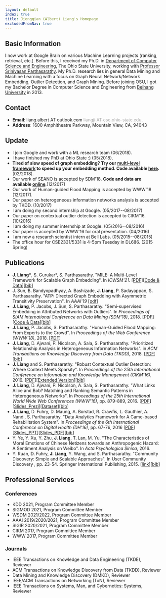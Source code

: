 ```yaml
---
layout: default
index: true
title: Jiongqian (Albert) Liang's Homepage
excludedFromNav: true
---
```


## Basic Information
I now work at Google Brain on various Machine Learning projects (ranking, retrieval, etc.). Before this, I received my Ph.D. in [Department of Computer Science and Engineering](https://cse.osu.edu/), The Ohio State University, working with [Professor Srinivasan Parthasarathy](http://web.cse.ohio-state.edu/~parthasarathy.2/). My Ph.D. research lies in general Data Mining and Machine Learning with a focus on Graph Neural Network/Network Embedding, Outlier Detection, and Graph Mining. Before joining OSU, I got my Bachelor Degree in Computer Science and Engineering from [Beihang University](http://ev.buaa.edu.cn/) in 2013. 

## Contact
* **Email**: liang.albert AT outlook.com  <span style="color:#A9A9A9">~~liangji AT cse.ohio-state.edu~~</span>.
* **Address**: 1600 Amphitheatre Parkway, Mountain View, CA, 94043

## Update
* I join Google and work with a ML research team (06/2018).
* I have finished my PhD at Ohio State :) (05/2018).
* **Tired of slow speed of graph embedding? Try our [multi-level framework](https://arxiv.org/pdf/1802.09612.pdf) to speed up your embedding method. Code available [here](/MILE).** (02/2018).
* Our work of SEANO is accepted by SDM'18. **Code and data are available [online](/SEANO)**.(12/2017)
* Our work of Human-guided Flood Mapping is accepted by WWW'18 (12/2017).
* Our paper on heterogeneous information networks analysis is accepted by TKDD. (10/2017)
* I am doing my second internship at Google. (05/2017--08/2017)
* Our paper on contextual outlier detection is accepted to CIKM'16. (10/2016)
* I am doing my summer internship at Google. (05/2016--08/2016)
* Our paper is accepted by WWW'16 for oral presentation. (04/2016)
* I am now a research scientist intern at Bell Labs. (05/2015--08/2015)
* The office hour for CSE2331/5331 is 4-5pm Tuesday in DL686. (2015 Spring)

## Publications
* **J. Liang\***, S. Gurukar\*, S. Parthasarathy. "MILE: A Multi-Level Framework for Scalable Graph Embedding". In *ICWSM'21*. \[[PDF](https://arxiv.org/pdf/1802.09612.pdf)\]\[[Code & Data](./MILE)\]\[[bib](publications/MILE.txt)\]
* J. Sun, B. Bandyopadhyay, A. Bashizade, **J. Liang**, P. Sadayappan, S. Parthasarathy. "ATP: Directed Graph Embedding with Asymmetric Transitivity Preservation". In *AAAI'19* \[[pdf](https://arxiv.org/pdf/1811.00839.pdf)\]
* **J. Liang**, P. Jacobs, J. Sun, S. Parthasarathy. "Semi-supervised Embedding in Attributed Networks with Outliers". In *Proceedings of SIAM International Conference on Data Mining (SDM'18)*, 2018. \[[PDF](https://arxiv.org/pdf/1703.08100.pdf)\]\[[Code & Data](/SEANO)\]\[[bib](publications/SDM18.txt)\]
* **J. Liang**, P. Jacobs, S. Parthasarathy. "Human-Guided Flood Mapping: From Experts to the Crowd". In *Proceedings of the Web Conference (WWW'18)*, 2018. \[[PDF](./publications/CHUG_FM.pdf)\]
* **J. Liang**, D. Ajwani, P. Nicolson, A. Sala, S. Parthasarathy. "Prioritized Relationship Analysis in Heterogeneous Information Networks". in *ACM Transactions on Knowledge Discovery from Data (TKDD)*, 2018. \[[PDF](publications/TKDD_2018.pdf)\]\[[bib](publications/TKDD18.txt)\]
* **J. Liang** and S. Parthasarathy. "Robust Contextual Outlier Detection: Where Context Meets Sparsity". In *Proceedings of the 25th International Conference on Information and Knowledge Management (CIKM'16)*, 2016. \[[PDF](./publications/CIKM16_ROCOD.pdf)\]\[[Extended Version](https://arxiv.org/abs/1607.08329)\]\[[bib](./publications/CIKM16.txt)\]
* **J. Liang**, D. Ajwani, P. Nicolson, A. Sala, S. Parthasarathy. "What Links Alice and Bob? Matching and Ranking Semantic Patterns in Heterogeneous Networks". In *Proceedings of the 25th International World Wide Web Conferences (WWW'16)*, pp. 879-889, 2016. \[[PDF](./publications/WWW16_PRO-HEAPS.pdf)\]\[[Slides_Prezi](http://prezi.com/f524pmfbtixc/?utm_campaign=share&utm_medium=copy&rc=ex0share)\]\[[Dataset](./PRO-HEAPS/)\]\[[bib](publications/WWW16.txt)\]
* **J. Liang**, D. Fuhry, D. Maung, A. Borstad, R. Crawfis, L. Gauthier, A. Nandi, S. Parthasarathy. "Data Analytics Framework for A Game-based Rehabilitation System". In *Proceedings of the 6th International Conference on Digital Health (DH'16)*, pp. 67-76, 2016 \[[PDF](publications/DH16_GameSystem.pdf)\]\[[Slides_PPT](publications/DH16_Talk_public.pptx)\]\[[Slides_PDF](publications/DH16_Talk_public.pdf)\]\[[bib](publications/DH16.txt)\]
* Y. Ye, Y. Xu, Y. Zhu, **J. Liang**, T. Lan, M. Yu. "The Characteristics of Moral Emotions of Chinese Netizens towards an Anthropogenic Hazard: A Sentiment Analysis on Weibo". In *Acta Psychologica Sinica*, 2016.
* Y. Ruan, D. Fuhry, **J. Liang**, Y. Wang, and S. Parthasarathy. "Community Discovery: Simple and Scalable Approaches". In User Community Discovery , pp. 23-54. Springer International Publishing, 2015. \[[link](https://link.springer.com/chapter/10.1007%2F978-3-319-23835-7_2)\]\[[bib](publications/Chap2015.txt)\]

## Professional Services
### Conferences
* KDD 2021, Program Committee Member
* SIGMOD 2021, Program Committee Member
* WSDM 2021/2022, Program Committee Member
* AAAI 2019/2020/2021, Program Committee Member
* SIGIR 2020/2021, Program Committee Member
* CIKM 2017, Program Committee Member
* WWW 2017, Program Committee Member

### Journals
* IEEE Transactions on Knowledge and Data Engineering (TKDE), Reviewer
* ACM Transactions on Knowledge Discovery from Data (TKDD), Reviewer
* Data Mining and Knowledge Discovery (DMKD), Reviewer
* IEEE/ACM Transactions on Networking (ToN), Reviewer
* IEEE Transactions on Systems, Man, and Cybernetics: Systems, Reviewer
